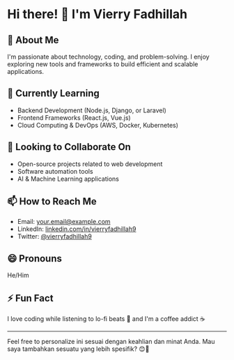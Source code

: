 # Hi there! 👋 I'm Vierry Fadhillah  

## 👀 About Me  
I'm passionate about technology, coding, and problem-solving. I enjoy exploring new tools and frameworks to build efficient and scalable applications.  

## 🌱 Currently Learning  
- Backend Development (Node.js, Django, or Laravel)  
- Frontend Frameworks (React.js, Vue.js)  
- Cloud Computing & DevOps (AWS, Docker, Kubernetes)  

## 💞️ Looking to Collaborate On  
- Open-source projects related to web development  
- Software automation tools  
- AI & Machine Learning applications  

## 📫 How to Reach Me  
- Email: [your.email@example.com](mailto:your.email@example.com)  
- LinkedIn: [linkedin.com/in/vierryfadhillah9](https://linkedin.com/in/vierryfadhillah9)  
- Twitter: [@vierryfadhillah9](https://twitter.com/vierryfadhillah9)  

## 😄 Pronouns  
He/Him  

## ⚡ Fun Fact  
I love coding while listening to lo-fi beats 🎵 and I'm a coffee addict ☕  

---

Feel free to personalize ini sesuai dengan keahlian dan minat Anda. Mau saya tambahkan sesuatu yang lebih spesifik? 😊🚀  
